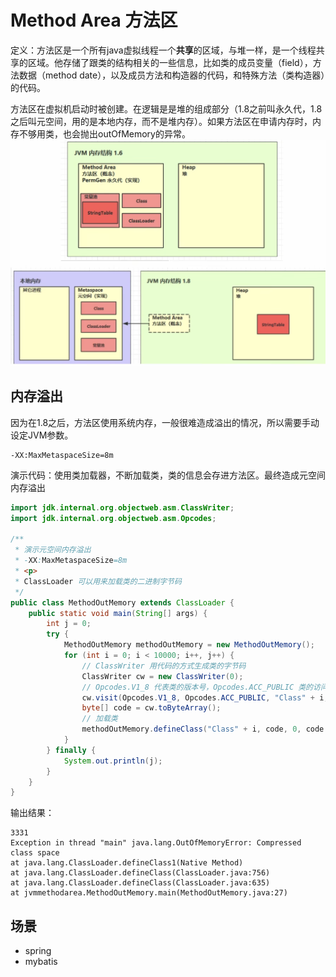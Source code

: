 # Method Area 方法区

定义：方法区是一个所有java虚拟线程一个**共享**的区域，与堆一样，是一个线程共享的区域。他存储了跟类的结构相关的一些信息，比如类的成员变量（field），方法数据（method date），以及成员方法和构造器的代码，和特殊方法（类构造器）的代码。

方法区在虚拟机启动时被创建。在逻辑是是堆的组成部分（1.8之前叫永久代，1.8之后叫元空间，用的是本地内存，而不是堆内存）。如果方法区在申请内存时，内存不够用类，也会抛出outOfMemory的异常。
![jvm-method-area-01.png](../images/jvm-method-area-01.png)

## 内存溢出

因为在1.8之后，方法区使用系统内存，一般很难造成溢出的情况，所以需要手动设定JVM参数。
```
-XX:MaxMetaspaceSize=8m
```
演示代码：使用类加载器，不断加载类，类的信息会存进方法区。最终造成元空间内存溢出
```java
import jdk.internal.org.objectweb.asm.ClassWriter;
import jdk.internal.org.objectweb.asm.Opcodes;

/**
 * 演示元空间内存溢出
 * -XX:MaxMetaspaceSize=8m
 * <p>
 * ClassLoader 可以用来加载类的二进制字节码
 */
public class MethodOutMemory extends ClassLoader {
    public static void main(String[] args) {
        int j = 0;
        try {
            MethodOutMemory methodOutMemory = new MethodOutMemory();
            for (int i = 0; i < 10000; i++, j++) {
                // ClassWriter 用代码的方式生成类的字节码
                ClassWriter cw = new ClassWriter(0);
                // Opcodes.V1_8 代表类的版本号，Opcodes.ACC_PUBLIC 类的访问修饰符， 类的名字， null 包名， java/lang/Object 父类， null 实现的接口名称
                cw.visit(Opcodes.V1_8, Opcodes.ACC_PUBLIC, "Class" + i, null, "java/lang/Object", null);
                byte[] code = cw.toByteArray();
                // 加载类
                methodOutMemory.defineClass("Class" + i, code, 0, code.length);
            }
        } finally {
            System.out.println(j);
        }
    }
}
```
输出结果：
```
3331
Exception in thread "main" java.lang.OutOfMemoryError: Compressed class space
at java.lang.ClassLoader.defineClass1(Native Method)
at java.lang.ClassLoader.defineClass(ClassLoader.java:756)
at java.lang.ClassLoader.defineClass(ClassLoader.java:635)
at jvmmethodarea.MethodOutMemory.main(MethodOutMemory.java:27)
```

## 场景
* spring
* mybatis